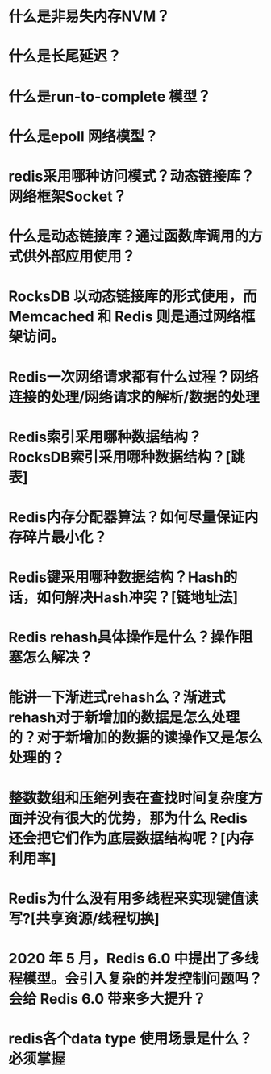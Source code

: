 # 什么是非易失内存NVM？
# 什么是长尾延迟？
# 什么是run-to-complete 模型？
# 什么是epoll 网络模型？
# redis采用哪种访问模式？动态链接库？网络框架Socket？
# 什么是动态链接库？通过函数库调用的方式供外部应用使用？
# RocksDB 以动态链接库的形式使用，而 Memcached 和 Redis 则是通过网络框架访问。
# Redis一次网络请求都有什么过程？网络连接的处理/网络请求的解析/数据的处理
# Redis索引采用哪种数据结构？RocksDB索引采用哪种数据结构？[跳表]
# Redis内存分配器算法？如何尽量保证内存碎片最小化？
# Redis键采用哪种数据结构？Hash的话，如何解决Hash冲突？[链地址法]
# Redis rehash具体操作是什么？操作阻塞怎么解决？
# 能讲一下渐进式rehash么？渐进式rehash对于新增加的数据是怎么处理的？对于新增加的数据的读操作又是怎么处理的？
# 整数数组和压缩列表在查找时间复杂度方面并没有很大的优势，那为什么 Redis 还会把它们作为底层数据结构呢？[内存利用率]
# Redis为什么没有用多线程来实现键值读写?[共享资源/线程切换]
# 2020 年 5 月，Redis 6.0 中提出了多线程模型。会引入复杂的并发控制问题吗？会给 Redis 6.0 带来多大提升？
# redis各个data type 使用场景是什么？必须掌握
